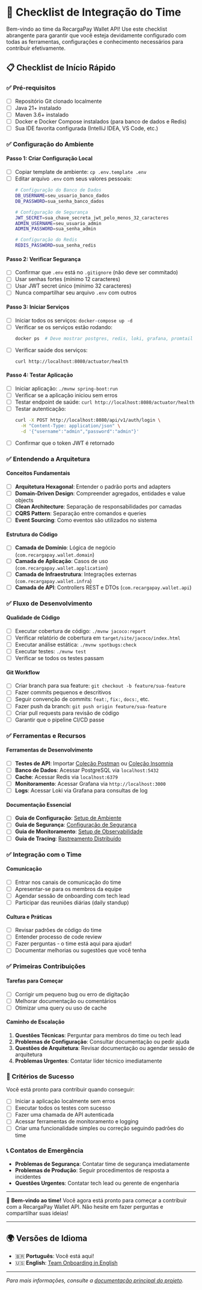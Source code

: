 # 🚀 Checklist de Integração do Time

Bem-vindo ao time da RecargaPay Wallet API! Use este checklist abrangente para garantir que você esteja devidamente configurado com todas as ferramentas, configurações e conhecimento necessários para contribuir efetivamente.

## 📋 Checklist de Início Rápido

### ✅ Pré-requisitos
- [ ] Repositório Git clonado localmente
- [ ] Java 21+ instalado
- [ ] Maven 3.6+ instalado
- [ ] Docker e Docker Compose instalados (para banco de dados e Redis)
- [ ] Sua IDE favorita configurada (IntelliJ IDEA, VS Code, etc.)

### ✅ Configuração do Ambiente

#### Passo 1: Criar Configuração Local
- [ ] Copiar template de ambiente: `cp .env.template .env`
- [ ] Editar arquivo `.env` com seus valores pessoais:
  ```bash
  # Configuração do Banco de Dados
  DB_USERNAME=seu_usuario_banco_dados
  DB_PASSWORD=sua_senha_banco_dados
  
  # Configuração de Segurança
  JWT_SECRET=sua_chave_secreta_jwt_pelo_menos_32_caracteres
  ADMIN_USERNAME=seu_usuario_admin
  ADMIN_PASSWORD=sua_senha_admin
  
  # Configuração do Redis
  REDIS_PASSWORD=sua_senha_redis
  ```

#### Passo 2: Verificar Segurança
- [ ] Confirmar que `.env` está no `.gitignore` (não deve ser commitado)
- [ ] Usar senhas fortes (mínimo 12 caracteres)
- [ ] Usar JWT secret único (mínimo 32 caracteres)
- [ ] Nunca compartilhar seu arquivo `.env` com outros

#### Passo 3: Iniciar Serviços
- [ ] Iniciar todos os serviços: `docker-compose up -d`
- [ ] Verificar se os serviços estão rodando:
  ```bash
  docker ps  # Deve mostrar postgres, redis, loki, grafana, promtail
  ```
- [ ] Verificar saúde dos serviços:
  ```bash
  curl http://localhost:8080/actuator/health
  ```

#### Passo 4: Testar Aplicação
- [ ] Iniciar aplicação: `./mvnw spring-boot:run`
- [ ] Verificar se a aplicação iniciou sem erros
- [ ] Testar endpoint de saúde: `curl http://localhost:8080/actuator/health`
- [ ] Testar autenticação:
  ```bash
  curl -X POST http://localhost:8080/api/v1/auth/login \
    -H "Content-Type: application/json" \
    -d '{"username":"admin","password":"admin"}'
  ```
- [ ] Confirmar que o token JWT é retornado

### ✅ Entendendo a Arquitetura

#### Conceitos Fundamentais
- [ ] **Arquitetura Hexagonal**: Entender o padrão ports and adapters
- [ ] **Domain-Driven Design**: Compreender agregados, entidades e value objects
- [ ] **Clean Architecture**: Separação de responsabilidades por camadas
- [ ] **CQRS Pattern**: Separação entre comandos e queries
- [ ] **Event Sourcing**: Como eventos são utilizados no sistema

#### Estrutura do Código
- [ ] **Camada de Domínio**: Lógica de negócio (`com.recargapay.wallet.domain`)
- [ ] **Camada de Aplicação**: Casos de uso (`com.recargapay.wallet.application`)
- [ ] **Camada de Infraestrutura**: Integrações externas (`com.recargapay.wallet.infra`)
- [ ] **Camada de API**: Controllers REST e DTOs (`com.recargapay.wallet.api`)

### ✅ Fluxo de Desenvolvimento

#### Qualidade de Código
- [ ] Executar cobertura de código: `./mvnw jacoco:report`
- [ ] Verificar relatório de cobertura em `target/site/jacoco/index.html`
- [ ] Executar análise estática: `./mvnw spotbugs:check`
- [ ] Executar testes: `./mvnw test`
- [ ] Verificar se todos os testes passam

#### Git Workflow
- [ ] Criar branch para sua feature: `git checkout -b feature/sua-feature`
- [ ] Fazer commits pequenos e descritivos
- [ ] Seguir convenção de commits: `feat:`, `fix:`, `docs:`, etc.
- [ ] Fazer push da branch: `git push origin feature/sua-feature`
- [ ] Criar pull requests para revisão de código
- [ ] Garantir que o pipeline CI/CD passe

### ✅ Ferramentas e Recursos

#### Ferramentas de Desenvolvimento
- [ ] **Testes de API**: Importar [Coleção Postman](../../collections/postman/) ou [Coleção Insomnia](../../collections/insomnia/)
- [ ] **Banco de Dados**: Acessar PostgreSQL via `localhost:5432`
- [ ] **Cache**: Acessar Redis via `localhost:6379`
- [ ] **Monitoramento**: Acessar Grafana via `http://localhost:3000`
- [ ] **Logs**: Acessar Loki via Grafana para consultas de log

#### Documentação Essencial
- [ ] **Guia de Configuração**: [Setup de Ambiente](../../configuration/pt/)
- [ ] **Guia de Segurança**: [Configuração de Segurança](../../security/pt/)
- [ ] **Guia de Monitoramento**: [Setup de Observabilidade](../../monitoring/pt/)
- [ ] **Guia de Tracing**: [Rastreamento Distribuído](../../tracing/pt/)

### ✅ Integração com o Time

#### Comunicação
- [ ] Entrar nos canais de comunicação do time
- [ ] Apresentar-se para os membros da equipe
- [ ] Agendar sessão de onboarding com tech lead
- [ ] Participar das reuniões diárias (daily standup)

#### Cultura e Práticas
- [ ] Revisar padrões de código do time
- [ ] Entender processo de code review
- [ ] Fazer perguntas - o time está aqui para ajudar!
- [ ] Documentar melhorias ou sugestões que você tenha

### ✅ Primeiras Contribuições

#### Tarefas para Começar
- [ ] Corrigir um pequeno bug ou erro de digitação
- [ ] Melhorar documentação ou comentários
- [ ] Otimizar uma query ou uso de cache

#### Caminho de Escalação
1. **Questões Técnicas**: Perguntar para membros do time ou tech lead
2. **Problemas de Configuração**: Consultar documentação ou pedir ajuda
3. **Questões de Arquitetura**: Revisar documentação ou agendar sessão de arquitetura
4. **Problemas Urgentes**: Contatar líder técnico imediatamente

### 🎯 Critérios de Sucesso

Você está pronto para contribuir quando conseguir:
- [ ] Iniciar a aplicação localmente sem erros
- [ ] Executar todos os testes com sucesso
- [ ] Fazer uma chamada de API autenticada
- [ ] Acessar ferramentas de monitoramento e logging
- [ ] Criar uma funcionalidade simples ou correção seguindo padrões do time

### 📞 Contatos de Emergência

- **Problemas de Segurança**: Contatar time de segurança imediatamente
- **Problemas de Produção**: Seguir procedimentos de resposta a incidentes
- **Questões Urgentes**: Contatar tech lead ou gerente de engenharia

---

🎉 **Bem-vindo ao time!** Você agora está pronto para começar a contribuir com a RecargaPay Wallet API. Não hesite em fazer perguntas e compartilhar suas ideias!

---

## 🌍 Versões de Idioma

- 🇧🇷 **Português**: Você está aqui!
- 🇺🇸 **English**: [Team Onboarding in English](../en/team-onboarding.md)

---

*Para mais informações, consulte a [documentação principal do projeto](../../../README.md).*
